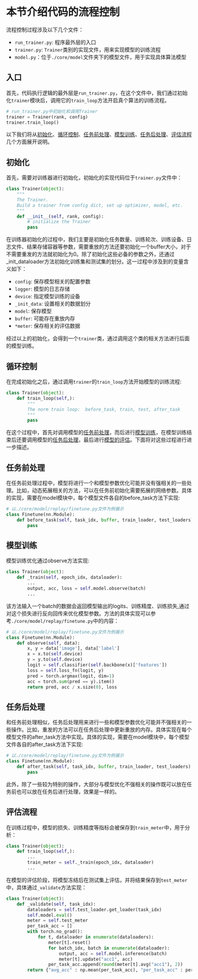 # 本节介绍代码的流程控制

流程控制过程涉及以下几个文件：
- `run_trainer.py`: 程序最外层的入口
- `trainer.py`: `Trainer`类别的实现文件，用来实现模型的训练流程
- `model.py`：位于`./core/model`文件夹下的模型文件，用于实现具体算法模型

## 入口
首先，代码执行逻辑的最外层是`run_trainer.py`，在这个文件中，我们通过初始化`trainer`模块后，调用它的`train_loop`方法开启真个算法的训练流程。
```python
# run_trainer.py中初始化和调用Trainer
trainer = Trainer(rank, config)
trainer.train_loop()
```
以下我们将从[初始化](#初始化)、[循环控制](#循环控制)、[任务前处理](#任务前处理)、[模型训练](#模型训练)、[任务后处理](#任务后处理)、[评估流程](#评估流程)几个方面展开说明。

## 初始化
首先，需要对训练器进行初始化，初始化的实现代码位于`trainer.py`文件中：
```python
class Trainer(object):
    """
    The Trainer.
    Build a trainer from config dict, set up optimizer, model, etc.
    """
    def __init__(self, rank, config):
        # initialize the Trainer
        pass
```
在训练器初始化的过程中，我们主要是初始化任务数量、训练轮次、训练设备、日志文件、结果存储容器等参数，需要重放的方法还要初始化一个buffer大小，对于不需要重发的方法就初始化为0。除了初始化这些必备的参数之外，还通过_init_dataloader方法初始化训练集和测试集的划分。这一过程中涉及到的变量含义如下：
- `config`: 保存模型相关的配置参数
- `logger`: 模型的日志存储
- `device`: 指定模型训练的设备
- `_init_data`: 设置相关的数据划分
- `model`: 保存模型
- `buffer`: 可能存在重放内存
- `*meter`: 保存相关的评估数据

经过以上的初始化，会得到一个`trainer`类，通过调用这个类的相关方法进行后面的模型训练。

## 循环控制
在完成初始化之后，通过调用`trainer`的`train_loop`方法开始模型的训练流程:
```python
class Trainer(object):
    def train_loop(self,):
        """
        The norm train loop:  before_task, train, test, after_task
        """
        pass
```
在这个过程中，首先对调用模型的[任务前处理](#任务前处理)，而后进行[模型训练](#模型训练)，在模型训练结束后还要调用模型的[任务后处理](#任务后处理)，最后进行[模型的评估](#评估流程)。下面将对这些过程进行进一步描述。

## 任务前处理
在任务前处理过程中，模型将进行一个和模型参数优化可能并没有强相关的一些处理。比如，动态拓展相关的方法，可以在任务前初始化需要拓展的网络参数。具体的实现，需要在model模块中，每个模型文件各自的before_task方法下实现:
```python
# 以./core/model/replay/finetune.py文件为例展示
class Finetune(nn.Module):
    def before_task(self, task_idx, buffer, train_loader, test_loaders):
        pass
```

## 模型训练
模型训练优化通过observe方法实现:
```python
class Trainer(object):
    def _train(self, epoch_idx, dataloader):
        ...
        output, acc, loss = self.model.observe(batch)
        ...
```
该方法输入一个batch的数据会返回模型输出的logits、训练精度、训练损失,通过对这个损失进行反向回传来优化模型参数。方法的具体实现可以参考`./core/model/replay/finetune.py`中的内容：
```python
# 以./core/model/replay/finetune.py文件为例展示
class Finetune(nn.Module):
    def observe(self, data):
        x, y = data['image'], data['label']
        x = x.to(self.device)
        y = y.to(self.device)
        logit = self.classifier(self.backbone(x)['features'])    
        loss = self.loss_fn(logit, y)
        pred = torch.argmax(logit, dim=1)
        acc = torch.sum(pred == y).item()
        return pred, acc / x.size(0), loss
```
## 任务后处理
和任务前处理相似，任务后处理用来进行一些和模型参数优化可能并不强相关的一些操作。比如，重发的方法可以在任务后处理中更新重放的内存。具体实现在每个模型文件的after_task方法中实现。具体的实现，需要在model模块中，每个模型文件各自的after_task方法下实现:
```python
# 以./core/model/replay/finetune.py文件为例展示
class Finetune(nn.Module):
    def after_task(self, task_idx, buffer, train_loader, test_loaders):
        pass
```
此外，除了一些较为特别的操作，大部分与模型优化不强相关的操作既可以放在任务前也可以放在任务后进行处理，效果是一样的。

## 评估流程
在训练过程中，模型的损失、训练精度等指标会被保存到`train_meter`中，用于分析：
```python
class Trainer(object):
    def train_loop(self,):
        ...
        train_meter = self._train(epoch_idx, dataloader)
        ...
```
在模型的评估阶段，将模型冻结后在测试集上评估，并将结果保存到`test_meter`中，具体通过`_validate`方法实现：
```python
class Trainer(object):
    def _validate(self, task_idx):
        dataloaders = self.test_loader.get_loader(task_idx)
        self.model.eval()
        meter = self.test_meter
        per_task_acc = []
        with torch.no_grad():
            for t, dataloader in enumerate(dataloaders):
                meter[t].reset()
                for batch_idx, batch in enumerate(dataloader):
                    output, acc = self.model.inference(batch)
                    meter[t].update("acc1", acc)
                per_task_acc.append(round(meter[t].avg("acc1"), 2))
        return {"avg_acc" : np.mean(per_task_acc), "per_task_acc" : per_task_acc}
```